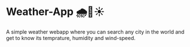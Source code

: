 # Weather-App 🌧🌈☀️
A simple weather webapp where you can search any city in the world and get to know its temprature, humidity and wind-speed.
